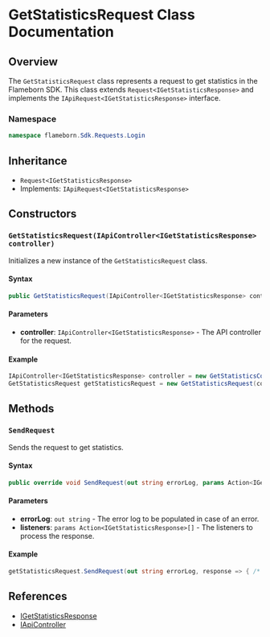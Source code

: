 
# GetStatisticsRequest Class Documentation

## Overview

The `GetStatisticsRequest` class represents a request to get statistics in the Flameborn SDK. This class extends `Request<IGetStatisticsResponse>` and implements the `IApiRequest<IGetStatisticsResponse>` interface.

### Namespace
```csharp
namespace flameborn.Sdk.Requests.Login
```

## Inheritance
- `Request<IGetStatisticsResponse>`
- Implements: `IApiRequest<IGetStatisticsResponse>`

## Constructors

### `GetStatisticsRequest(IApiController<IGetStatisticsResponse> controller)`

Initializes a new instance of the `GetStatisticsRequest` class.

#### Syntax
```csharp
public GetStatisticsRequest(IApiController<IGetStatisticsResponse> controller)
```

#### Parameters
- **controller**: `IApiController<IGetStatisticsResponse>` - The API controller for the request.

#### Example
```csharp
IApiController<IGetStatisticsResponse> controller = new GetStatisticsController();
GetStatisticsRequest getStatisticsRequest = new GetStatisticsRequest(controller);
```

## Methods

### `SendRequest`

Sends the request to get statistics.

#### Syntax
```csharp
public override void SendRequest(out string errorLog, params Action<IGetStatisticsResponse>[] listeners);
```

#### Parameters
- **errorLog**: `out string` - The error log to be populated in case of an error.
- **listeners**: `params Action<IGetStatisticsResponse>[]` - The listeners to process the response.

#### Example
```csharp
getStatisticsRequest.SendRequest(out string errorLog, response => { /* Handle response */ });
```

## References
- [IGetStatisticsResponse](https://gkhanc.github.io/flameborn-game/IGetStatisticsResponse)
- [IApiController](https://gkhanc.github.io/flameborn-game/IApiController)
